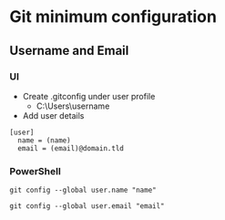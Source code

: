 # Git minimum configuration
## Username and Email
### UI
- Create .gitconfig under user profile
  - C:\Users\username
- Add user details
```
[user]
  name = (name)
  email = (email)@domain.tld
```
### PowerShell
```
git config --global user.name "name"
```
```
git config --global user.email "email"
```

